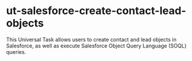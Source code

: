 # ut-salesforce-create-contact-lead-objects
This Universal Task allows users to create contact and lead objects in Salesforce, as well as execute Salesforce Object Query Language (SOQL) queries.
